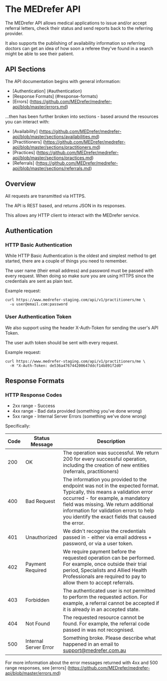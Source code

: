 The MEDrefer API
============

The MEDrefer API allows medical applications to issue and/or accept referral letters, check their status and send reports back to the referring provider.

It also supports the publishing of availability information so referring doctors can get an idea of how soon a referee they've found in a search might be able to see their patient.

API Sections
----------
The API documentation begins with general information:
* [Authentication] (#authentication)
* [Response Formats] (#response-formats)
* [Errors] (https://github.com/MEDrefer/medrefer-api/blob/master/errors.md)

...then has been further broken into sections - based around the resources you can interact with:
* [Availability] (https://github.com/MEDrefer/medrefer-api/blob/master/sections/availabilities.md)
* [Practitioners] (https://github.com/MEDrefer/medrefer-api/blob/master/sections/practitioners.md)
* [Practices] (https://github.com/MEDrefer/medrefer-api/blob/master/sections/practices.md)
* [Referrals] (https://github.com/MEDrefer/medrefer-api/blob/master/sections/referrals.md)


Overview
----------

All requests are transmitted via HTTPS.

The API is REST based, and returns JSON in its responses.

This allows any HTTP client to interact with the MEDrefer service.

Authentication
----------
### HTTP Basic Authentication

While HTTP Basic Authentication is the oldest and simplest method to get started, there are a couple of things you need to remember.

The user name (their email address) and password must be passed with every request. When doing so make sure you are using HTTPS since the credentials are sent as plain text.

Example request:
```shell
curl https://www.medrefer-staging.com/api/v1/practitioners/me \
  -u user@email.com:password
```

### User Authentication Token

We also support using the header X-Auth-Token for sending the user's API Token.

The user auth token should be sent with every request.

Example request:
```shell
curl https://www.medrefer-staging.com/api/v1/practitioners/me \
  -H "X-Auth-Token: de536a476744200647ddcf14b891f2d0"
```

Response Formats
--------

### HTTP Response Codes

* 2xx range - Success
* 4xx range - Bad data provided (something you've done wrong)
* 5xx range - Internal Server Errors (something we've done wrong)

Specifically:

Code | Status Message | Description
--- | --- | ---
200 | OK | The operation was successful. We return 200 for every successful operation, including the creation of new entities (referrals, practitioners)
400 | Bad Request | The information you provided to the endpoint was not in the expected format. Typically, this means a validation error occurred - for example, a mandatory field was missing. We return additional information for validation errors to help you identify the exact fields that caused the error.
401 | Unauthorized | We didn't recognise the credentials passed in - either via email address + password, or via a user token.
402 | Payment Required | We require payment before the requested operation can be performed. For example, once outside their trial period, Specialists and Allied Health Professionals are required to pay to allow them to accept referrals.
403 | Forbidden | The authenticated user is not permitted to perform the requested action. For example, a referral cannot be accepted if it is already in an accepted state.
404 | Not Found | The requested resource cannot be found. For example, the referral code passed in was not recognised.
500 | Internal Server Error | Something broke. Please describe what happened in an email to support@medrefer.com.au

For more information about the error messages returned with 4xx and 500 range responses, see [errors] (https://github.com/MEDrefer/medrefer-api/blob/master/errors.md)
